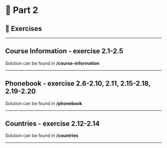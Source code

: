 # 🏫 Part 2

## 📝 Exercises

---

## Course Information - exercise 2.1-2.5

Solution can be found in **/course-information**

---


## Phonebook - exercise 2.6-2.10, 2.11, 2.15-2.18, 2.19-2.20

Solution can be found in **/phonebook**

---


## Countries - exercise 2.12-2.14

Solution can be found in **/countries**

---
